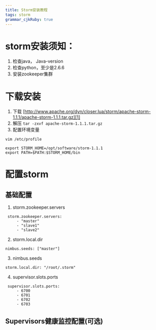 ```yaml
---
title: Storm安装教程 
tags: storm
grammar_cjkRuby: true
---
```



# storm安装须知：

1. 检查java， Java-version
2. 检查python，至少是2.6.6
3. 安装zookeeper集群

# 下载安装

1. 下载  [http://www.apache.org/dyn/closer.lua/storm/apache-storm-1.1.1/apache-storm-1.1.1.tar.gz][1]
2. 解压 `tar -zxvf apache-storm-1.1.1.tar.gz`
3. 配置环境变量

``` shell
vim /etc/profile

export STORM_HOME=/opt/software/storm-1.1.1
export PATH=$PATH:$STORM_HOME/bin
```

# 配置storm

## 基础配置

1. storm.zookeeper.servers

``` shell
 storm.zookeeper.servers:
     - "master"
     - "slave1"
     - "slave2"
```

2. storm.local.dir

``` shell
nimbus.seeds: ["master"]
```

3. nimbus.seeds

``` shell
storm.local.dir: "/root/.storm"
```

4. supervisor.slots.ports

``` shell
 supervisor.slots.ports:
     - 6700
     - 6701
     - 6702
     - 6703
```
##  Supervisors健康监控配置(可选)



  [1]: http://www.apache.org/dyn/closer.lua/storm/apache-storm-1.1.1/apache-storm-1.1.1.tar.gz